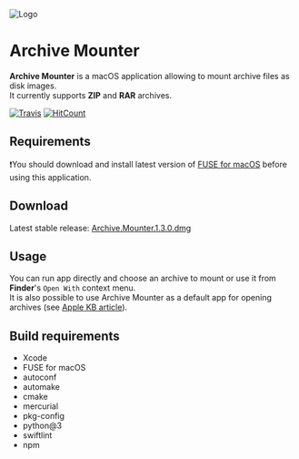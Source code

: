 ![Logo](https://github.com/ivoronin/ArchiveMounter/raw/master/ArchiveMounter/Assets.xcassets/AppIcon.appiconset/appicon-128.png)

# Archive Mounter
**Archive Mounter** is a macOS application allowing to mount archive files as disk images.\
It currently supports **ZIP** and **RAR** archives.

[![Travis](https://travis-ci.org/ivoronin/ArchiveMounter.svg?branch=master)](https://travis-ci.org/ivoronin/ArchiveMounter)
[![HitCount](http://hits.dwyl.io/ivoronin/ArchiveMounter.svg)](http://hits.dwyl.io/ivoronin/ArchiveMounter)

## Requirements
:exclamation:You should download and install latest version of [FUSE for macOS](https://osxfuse.github.io/) before using this application.

## Download
Latest stable release: [Archive.Mounter.1.3.0.dmg](https://github.com/ivoronin/ArchiveMounter/releases/download/v1.3.0/Archive.Mounter.1.3.0.dmg)

## Usage
You can run app directly and choose an archive to mount or use it from **Finder**'s `Open With` context menu.\
It is also possible to use Archive Mounter as a default app for opening archives (see [Apple KB article](https://support.apple.com/kb/ph25685)).

## Build requirements
 - Xcode
 - FUSE for macOS
 - autoconf
 - automake
 - cmake
 - mercurial
 - pkg-config
 - python@3
 - swiftlint
 - npm
